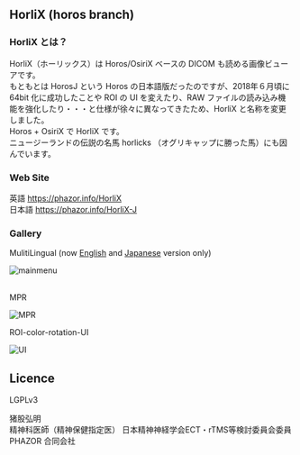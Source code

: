 ## HorliX (horos branch)

### HorliX とは？

HorliX（ホーリックス）は Horos/OsiriX ベースの DICOM も読める画像ビューアです。  
もともとは HorosJ という Horos の日本語版だったのですが、2018年６月頃に 64bit 化に成功したことや ROI の UI を変えたり、RAW ファイルの読み込み機能を強化したり・・・と仕様が徐々に異なってきたため、HorliX と名称を変更しました。  
Horos + OsiriX で HorliX です。  
ニュージーランドの伝説の名馬 horlicks （オグリキャップに勝った馬）にも因んでいます。
  
  
### Web Site

英語 https://phazor.info/HorliX  
日本語 https://phazor.info/HorliX-J  

### Gallery

MulitiLingual (now [English](https://phazor.info/HorliX/) and [Japanese](https://phazor.info/HorliX-J/) version only) 

![mainmenu](https://phazor.info/HorliX-J/wp-content/uploads/2018/06/horlix-ja-tif.jpg)  
  

MPR  
  
![MPR](https://phazor.info/HorliX-J/wp-content/uploads/2018/06/color3DMPR.jpg)  
  

ROI-color-rotation-UI  

![UI](https://phazor.info/HorliX-J/wp-content/uploads/2018/06/horlix-roi-color-ja.png)
  

## Licence

LGPLv3
  
  
猪股弘明  
精神科医師（精神保健指定医）
日本精神神経学会ECT・rTMS等検討委員会委員    
PHAZOR 合同会社  

